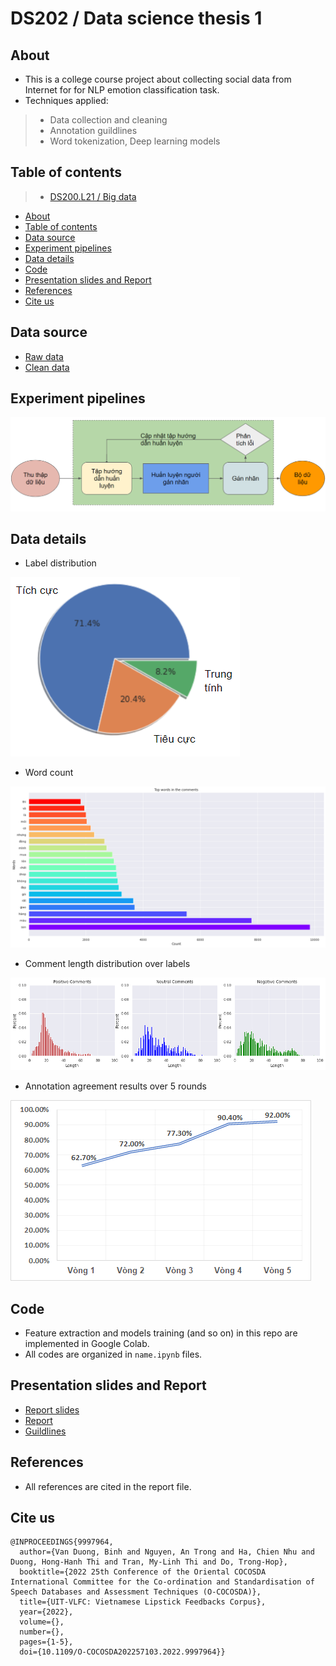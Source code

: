 # DS202 / Data science thesis 1

## About

* This is a college course project about collecting social data from Internet for for NLP emotion classification task.
* Techniques applied:
> * Data collection and cleaning
> * Annotation guildlines
> * Word tokenization, Deep learning models

## Table of contents

> * [DS200.L21 / Big data](#ds202--data-science-thesis-1)
* [About](#about)
* [Table of contents](#table-of-contents)
* [Data source](#data-source)
* [Experiment pipelines](#experiment-pipelines)
* [Data details](#data-details)
* [Code](#code)
* [Presentation slides and Report](#presentation-slides-and-report)
* [References](#references)
* [Cite us](#cite-us)

## Data source

* <a href="https://github.com/githubbinh/DS202_Data-Science-thesis-1/tree/main/raw_data" target="_blank">Raw data</a>
* <a href="https://github.com/githubbinh/DS202_Data-Science-thesis-1/tree/main/processed_data" target="_blank">Clean data</a>


## Experiment pipelines
![](images/pipelines.png)

## Data details
* Label distribution

![](images/datainfo.png)

* Word count

![](images/word_count.png)

* Comment length distribution over labels

![](images/lenghtbylabel.png)

* Annotation agreement results over 5 rounds

![](images/anno_agreement.png)

## Code

* Feature extraction and models training (and so on) in this repo are implemented in Google Colab.
* All codes are organized in `name.ipynb` files.

## Presentation slides and Report

* <a href="https://github.com/githubbinh/DS202_Data-Science-thesis-1/blob/main/slides_UITVLFC.pptx" target="_blank">Report slides</a>
* <a href="https://github.com/githubbinh/DS202_Data-Science-thesis-1/blob/main/report_UIT-VLFC.pdf" target="_blank">Report</a>
* <a href="https://github.com/githubbinh/DS202_Data-Science-thesis-1/blob/main/guildlines_UITVLFC.pdf" target="_blank">Guildlines</a>

## References

* All references are cited in the report file.

## Cite us
```
@INPROCEEDINGS{9997964,
  author={Van Duong, Binh and Nguyen, An Trong and Ha, Chien Nhu and Duong, Hong-Hanh Thi and Tran, My-Linh Thi and Do, Trong-Hop},
  booktitle={2022 25th Conference of the Oriental COCOSDA International Committee for the Co-ordination and Standardisation of Speech Databases and Assessment Techniques (O-COCOSDA)}, 
  title={UIT-VLFC: Vietnamese Lipstick Feedbacks Corpus}, 
  year={2022},
  volume={},
  number={},
  pages={1-5},
  doi={10.1109/O-COCOSDA202257103.2022.9997964}}
```

